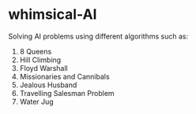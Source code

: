 ﻿# whimsical-AI
Solving AI problems using different algorithms such as:
  1. 8 Queens
  2. Hill Climbing
  3. Floyd Warshall 
  4. Missionaries and Cannibals
  5. Jealous Husband
  6. Travelling Salesman Problem
  7. Water Jug  
